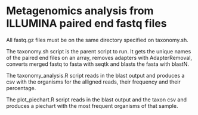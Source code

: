 # Metagenomics analysis from ILLUMINA paired end fastq files

All fastq.gz files must be on the same directory specified on taxonomy.sh.

The taxonomy.sh script is the parent script to run. It gets the unique names of the paired end files on an array, removes adapters with AdapterRemoval, converts merged fastq to fasta with seqtk and blasts the fasta with blastN.

The taxonomy_analysis.R script reads in the blast output and produces a csv with the organisms for the alligned reads, their frequency and their percentage.

The plot_piechart.R script reads in the blast output and the taxon csv and produces a piechart with the most frequent organisms of that sample.

